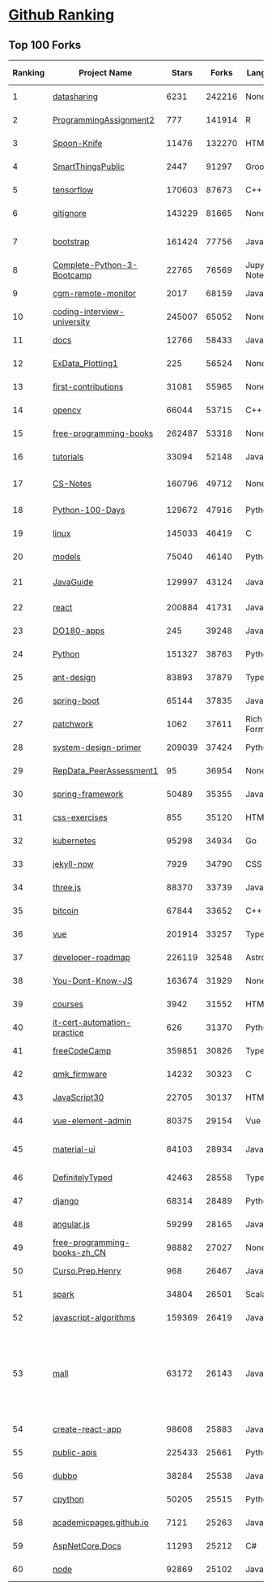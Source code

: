[Github Ranking](../README.md)
==========

## Top 100 Forks

| Ranking | Project Name | Stars | Forks | Language | Open Issues | Description | Last Commit |
| ------- | ------------ | ----- | ----- | -------- | ----------- | ----------- | ----------- |
| 1 | [datasharing](https://github.com/jtleek/datasharing) | 6231 | 242216 | None | 297 | The Leek group guide to data sharing  | 2023-01-16T00:14:54Z |
| 2 | [ProgrammingAssignment2](https://github.com/rdpeng/ProgrammingAssignment2) | 777 | 141914 | R | 189 | Repository for Programming Assignment 2 for R Programming on Coursera | 2023-01-22T16:23:54Z |
| 3 | [Spoon-Knife](https://github.com/octocat/Spoon-Knife) | 11476 | 132270 | HTML | 1643 | This repo is for demonstration purposes only. | 2023-01-22T22:38:57Z |
| 4 | [SmartThingsPublic](https://github.com/SmartThingsCommunity/SmartThingsPublic) | 2447 | 91297 | Groovy | 60 | SmartThings open-source DeviceType Handlers and SmartApps code | 2023-01-20T20:18:22Z |
| 5 | [tensorflow](https://github.com/tensorflow/tensorflow) | 170603 | 87673 | C++ | 2137 | An Open Source Machine Learning Framework for Everyone | 2023-01-23T02:55:58Z |
| 6 | [gitignore](https://github.com/github/gitignore) | 143229 | 81665 | None | 0 | A collection of useful .gitignore templates | 2023-01-22T23:06:47Z |
| 7 | [bootstrap](https://github.com/twbs/bootstrap) | 161424 | 77756 | JavaScript | 250 | The most popular HTML, CSS, and JavaScript framework for developing responsive, mobile first projects on the web. | 2023-01-22T12:40:32Z |
| 8 | [Complete-Python-3-Bootcamp](https://github.com/Pierian-Data/Complete-Python-3-Bootcamp) | 22765 | 76569 | Jupyter Notebook | 93 | Course Files for Complete Python 3 Bootcamp Course on Udemy | 2023-01-20T08:09:00Z |
| 9 | [cgm-remote-monitor](https://github.com/nightscout/cgm-remote-monitor) | 2017 | 68159 | JavaScript | 144 | nightscout web monitor | 2023-01-23T00:58:50Z |
| 10 | [coding-interview-university](https://github.com/jwasham/coding-interview-university) | 245007 | 65052 | None | 41 | A complete computer science study plan to become a software engineer. | 2023-01-18T13:08:58Z |
| 11 | [docs](https://github.com/github/docs) | 12766 | 58433 | JavaScript | 104 | The open-source repo for docs.github.com :fishsticks: | 2023-01-23T01:54:45Z |
| 12 | [ExData_Plotting1](https://github.com/rdpeng/ExData_Plotting1) | 225 | 56524 | None | 76 | Plotting Assignment 1 for Exploratory Data Analysis | 2022-11-02T16:40:14Z |
| 13 | [first-contributions](https://github.com/firstcontributions/first-contributions) | 31081 | 55965 | None | 19 | 🚀✨ Help beginners to contribute to open source projects | 2023-01-23T02:39:39Z |
| 14 | [opencv](https://github.com/opencv/opencv) | 66044 | 53715 | C++ | 2307 | Open Source Computer Vision Library | 2023-01-23T00:12:10Z |
| 15 | [free-programming-books](https://github.com/EbookFoundation/free-programming-books) | 262487 | 53318 | None | 34 | :books: Freely available programming books | 2023-01-21T17:22:13Z |
| 16 | [tutorials](https://github.com/eugenp/tutorials) | 33094 | 52148 | Java | 25 | Just Announced - "Learn Spring Security OAuth":  | 2023-01-22T23:21:00Z |
| 17 | [CS-Notes](https://github.com/CyC2018/CS-Notes) | 160796 | 49712 | None | 118 | :books: 技术面试必备基础知识、Leetcode、计算机操作系统、计算机网络、系统设计 | 2023-01-13T09:42:47Z |
| 18 | [Python-100-Days](https://github.com/jackfrued/Python-100-Days) | 129672 | 47916 | Python | 492 | Python - 100天从新手到大师 | 2023-01-13T10:18:02Z |
| 19 | [linux](https://github.com/torvalds/linux) | 145033 | 46419 | C | 0 | Linux kernel source tree | 2023-01-22T20:19:46Z |
| 20 | [models](https://github.com/tensorflow/models) | 75040 | 46140 | Python | 1052 | Models and examples built with TensorFlow | 2023-01-22T19:39:02Z |
| 21 | [JavaGuide](https://github.com/Snailclimb/JavaGuide) | 129997 | 43124 | Java | 66 | 「Java学习+面试指南」一份涵盖大部分 Java 程序员所需要掌握的核心知识。准备 Java 面试，首选 JavaGuide！ | 2023-01-22T03:16:30Z |
| 22 | [react](https://github.com/facebook/react) | 200884 | 41731 | JavaScript | 910 | A declarative, efficient, and flexible JavaScript library for building user interfaces. | 2023-01-22T19:45:00Z |
| 23 | [DO180-apps](https://github.com/RedHatTraining/DO180-apps) | 245 | 39248 | JavaScript | 0 | DO180 Repository for Sample Applications | 2023-01-21T21:24:07Z |
| 24 | [Python](https://github.com/TheAlgorithms/Python) | 151327 | 38763 | Python | 16 | All Algorithms implemented in Python | 2023-01-13T14:54:40Z |
| 25 | [ant-design](https://github.com/ant-design/ant-design) | 83893 | 37879 | TypeScript | 890 | An enterprise-class UI design language and React UI library | 2023-01-22T18:09:10Z |
| 26 | [spring-boot](https://github.com/spring-projects/spring-boot) | 65144 | 37835 | Java | 544 | Spring Boot | 2023-01-21T19:37:41Z |
| 27 | [patchwork](https://github.com/jlord/patchwork) | 1062 | 37611 | Rich Text Format | 22 | All the Git-it Workshop completers!  | 2023-01-23T01:39:00Z |
| 28 | [system-design-primer](https://github.com/donnemartin/system-design-primer) | 209039 | 37424 | Python | 172 | Learn how to design large-scale systems. Prep for the system design interview.  Includes Anki flashcards. | 2023-01-21T16:20:55Z |
| 29 | [RepData_PeerAssessment1](https://github.com/rdpeng/RepData_PeerAssessment1) | 95 | 36954 | None | 6 | Peer Assessment 1 for Reproducible Research | 2022-08-25T17:01:55Z |
| 30 | [spring-framework](https://github.com/spring-projects/spring-framework) | 50489 | 35355 | Java | 1304 | Spring Framework | 2023-01-22T06:19:48Z |
| 31 | [css-exercises](https://github.com/TheOdinProject/css-exercises) | 855 | 35120 | HTML | 9 | None | 2023-01-22T14:29:48Z |
| 32 | [kubernetes](https://github.com/kubernetes/kubernetes) | 95298 | 34934 | Go | 1573 | Production-Grade Container Scheduling and Management | 2023-01-23T02:49:26Z |
| 33 | [jekyll-now](https://github.com/barryclark/jekyll-now) | 7929 | 34790 | CSS | 144 | Build a Jekyll blog in minutes, without touching the command line. | 2023-01-21T04:52:05Z |
| 34 | [three.js](https://github.com/mrdoob/three.js) | 88370 | 33739 | JavaScript | 367 | JavaScript 3D Library. | 2023-01-22T18:21:39Z |
| 35 | [bitcoin](https://github.com/bitcoin/bitcoin) | 67844 | 33652 | C++ | 421 | Bitcoin Core integration/staging tree | 2023-01-23T00:19:58Z |
| 36 | [vue](https://github.com/vuejs/vue) | 201914 | 33257 | TypeScript | 357 | 🖖 Vue.js is a progressive, incrementally-adoptable JavaScript framework for building UI on the web. | 2023-01-18T21:17:42Z |
| 37 | [developer-roadmap](https://github.com/kamranahmedse/developer-roadmap) | 226119 | 32548 | Astro | 113 | Interactive roadmaps, guides and other educational content to help developers grow in their careers. | 2023-01-22T23:33:42Z |
| 38 | [You-Dont-Know-JS](https://github.com/getify/You-Dont-Know-JS) | 163674 | 31929 | None | 83 | A book series on JavaScript. @YDKJS on twitter. | 2023-01-05T06:09:22Z |
| 39 | [courses](https://github.com/DataScienceSpecialization/courses) | 3942 | 31552 | HTML | 26 | Course materials for the Data Science Specialization: https://www.coursera.org/specialization/jhudatascience/1 | 2021-03-30T06:51:57Z |
| 40 | [it-cert-automation-practice](https://github.com/google/it-cert-automation-practice) | 626 | 31370 | Python | 58 | Google IT Automation with Python Professional Certificate - Practice files | 2023-01-22T21:20:25Z |
| 41 | [freeCodeCamp](https://github.com/freeCodeCamp/freeCodeCamp) | 359851 | 30826 | TypeScript | 137 | freeCodeCamp.org's open-source codebase and curriculum. Learn to code for free. | 2023-01-22T21:25:32Z |
| 42 | [qmk_firmware](https://github.com/qmk/qmk_firmware) | 14232 | 30323 | C | 253 | Open-source keyboard firmware for Atmel AVR and Arm USB families | 2023-01-23T01:50:24Z |
| 43 | [JavaScript30](https://github.com/wesbos/JavaScript30) | 22705 | 30137 | HTML | 0 | 30 Day Vanilla JS Challenge | 2023-01-20T10:15:30Z |
| 44 | [vue-element-admin](https://github.com/PanJiaChen/vue-element-admin) | 80375 | 29154 | Vue | 1171 | :tada: A magical vue admin                                                                https://panjiachen.github.io/vue-element-admin | 2023-01-07T08:28:52Z |
| 45 | [material-ui](https://github.com/mui/material-ui) | 84103 | 28934 | JavaScript | 1131 | MUI Core: Ready-to-use foundational React components, free forever. It includes Material UI, which implements Google's Material Design. | 2023-01-23T02:48:50Z |
| 46 | [DefinitelyTyped](https://github.com/DefinitelyTyped/DefinitelyTyped) | 42463 | 28558 | TypeScript | 657 | The repository for high quality TypeScript type definitions. | 2023-01-23T00:04:46Z |
| 47 | [django](https://github.com/django/django) | 68314 | 28489 | Python | 0 | The Web framework for perfectionists with deadlines. | 2023-01-21T18:58:50Z |
| 48 | [angular.js](https://github.com/angular/angular.js) | 59299 | 28165 | JavaScript | 391 | AngularJS - HTML enhanced for web apps! | 2022-04-12T15:57:22Z |
| 49 | [free-programming-books-zh_CN](https://github.com/justjavac/free-programming-books-zh_CN) | 98882 | 27027 | None | 0 | :books: 免费的计算机编程类中文书籍，欢迎投稿 | 2023-01-05T13:02:01Z |
| 50 | [Curso.Prep.Henry](https://github.com/atralice/Curso.Prep.Henry) | 968 | 26467 | JavaScript | 0 | Curso de Preparación para Ingresar a Henry. | 2023-01-07T08:06:43Z |
| 51 | [spark](https://github.com/apache/spark) | 34804 | 26501 | Scala | 0 | Apache Spark - A unified analytics engine for large-scale data processing | 2023-01-23T02:42:51Z |
| 52 | [javascript-algorithms](https://github.com/trekhleb/javascript-algorithms) | 159369 | 26419 | JavaScript | 105 | 📝 Algorithms and data structures implemented in JavaScript with explanations and links to further readings | 2023-01-15T21:01:27Z |
| 53 | [mall](https://github.com/macrozheng/mall) | 63172 | 26143 | Java | 29 | mall项目是一套电商系统，包括前台商城系统及后台管理系统，基于SpringBoot+MyBatis实现，采用Docker容器化部署。 前台商城系统包含首页门户、商品推荐、商品搜索、商品展示、购物车、订单流程、会员中心、客户服务、帮助中心等模块。 后台管理系统包含商品管理、订单管理、会员管理、促销管理、运营管理、内容管理、统计报表、财务管理、权限管理、设置等模块。 | 2023-01-18T08:03:04Z |
| 54 | [create-react-app](https://github.com/facebook/create-react-app) | 98608 | 25883 | JavaScript | 1510 | Set up a modern web app by running one command. | 2023-01-21T20:50:45Z |
| 55 | [public-apis](https://github.com/public-apis/public-apis) | 225433 | 25661 | Python | 26 | A collective list of free APIs | 2023-01-22T22:04:10Z |
| 56 | [dubbo](https://github.com/apache/dubbo) | 38284 | 25538 | Java | 571 | Apache Dubbo is a high-performance, java based, open source RPC framework. | 2023-01-22T14:33:21Z |
| 57 | [cpython](https://github.com/python/cpython) | 50205 | 25515 | Python | 6689 | The Python programming language | 2023-01-23T02:28:34Z |
| 58 | [academicpages.github.io](https://github.com/academicpages/academicpages.github.io) | 7121 | 25263 | JavaScript | 156 | Github Pages template for academic personal websites, forked from mmistakes/minimal-mistakes | 2023-01-23T01:30:10Z |
| 59 | [AspNetCore.Docs](https://github.com/dotnet/AspNetCore.Docs) | 11293 | 25212 | C# | 435 | Documentation for ASP.NET Core | 2023-01-23T02:40:25Z |
| 60 | [node](https://github.com/nodejs/node) | 92869 | 25102 | JavaScript | 1308 | Node.js JavaScript runtime :sparkles::turtle::rocket::sparkles: | 2023-01-23T01:30:51Z |

